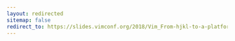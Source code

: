 ```yaml
---
layout: redirected
sitemap: false
redirect_to: https://slides.vimconf.org/2018/Vim_From-hjkl-to-a-platform-for-plugins.pdf
---
```

